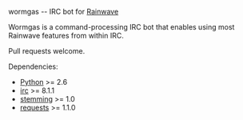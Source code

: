 wormgas -- IRC bot for [Rainwave][rainwave]

Wormgas is a command-processing IRC bot that enables using most Rainwave
features from within IRC.

Pull requests welcome.

Dependencies:

* [Python][python] >= 2.6
* [irc][] >= 8.1.1
* [stemming][stemming] >= 1.0
* [requests][requests] >= 1.1.0

[irc]: https://bitbucket.org/jaraco/irc
[python]: http://python.org
[rainwave]: http://rainwave.cc
[stemming]: http://pypi.python.org/pypi/stemming
[requests]: http://docs.python-requests.org/en/latest/
